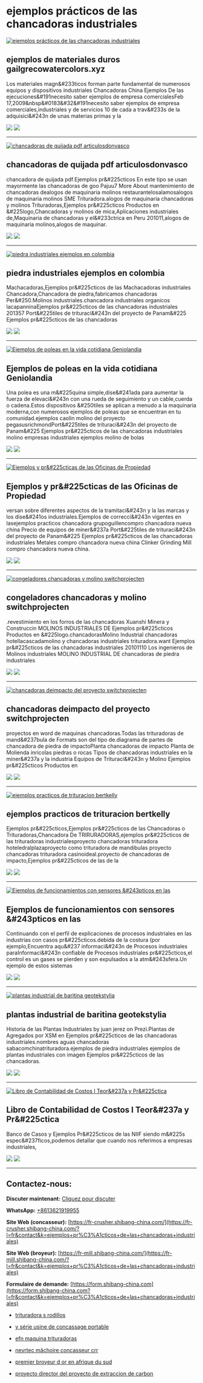 # ejemplos prácticos de las chancadoras industriales

<a href="https://swt.shibang-china.com/?l=fr&img&k=ejemplos+pr%C3%A1cticos+de+las+chancadoras+industriales" target="_blank">![ejemplos prácticos de las chancadoras industriales](http://static.shibang-china.com/all-800x300/626.jpg)</a>

## ejemplos de materiales duros gailgrecowatercolors.xyz
Los materiales magn&#233ticos forman parte fundamental de numerosos equipos y dispositivos industriales Chancadoras China Ejemplos De las ejecuciones&#191necesito saber ejemplos de empresa comercialesFeb 17,2009&nbsp&#0183&#32&#191necesito saber ejemplos de empresa comerciales,industriales y de servicios 10 de cada a trav&#233s de la adquisici&#243n de unas materias primas y la


<a href="https://whatsapp.shibangsoft.com/WhatsApp.php" target="_blank" title="WhatsApp">![](http://static.shibang-china.com/icon/whatsapp.png)</a> <a href="https://swt.shibang-china.com/?l=fr&icon&k=ejemplos+pr%C3%A1cticos+de+las+chancadoras+industriales" target="_blank">![](http://static.shibang-china.com/icon/chat-fr.png)</a>

---

<a href="https://swt.shibang-china.com/?l=fr&img&k=ejemplos+pr%C3%A1cticos+de+las+chancadoras+industriales" target="_blank">![chancadoras de quijada pdf articulosdonvasco](http://static.shibang-china.com/all-800x300/171.jpg)</a>

## chancadoras de quijada pdf articulosdonvasco
chancadora de quijada pdf.Ejemplos pr&#225cticos En este tipo se usan mayormente las chancadoras de goo Pajuu7 More About mantenimiento de chancadoras dealogos de maquinaria molinos restaurantelosalamosalogos de maquinaria molinos SME Trituradora.alogos de maquinaria chancadoras y molinos Trituradoras,Ejemplos pr&#225cticos Productos en &#225logo,Chancadoras y molinos de mica,Aplicaciones industriales de,Maquinaria de chancadoras y el&#233ctrica en Peru 201011,alogos de maquinaria molinos,alogos de maquinar.


<a href="https://whatsapp.shibangsoft.com/WhatsApp.php" target="_blank" title="WhatsApp">![](http://static.shibang-china.com/icon/whatsapp.png)</a> <a href="https://swt.shibang-china.com/?l=fr&icon&k=ejemplos+pr%C3%A1cticos+de+las+chancadoras+industriales" target="_blank">![](http://static.shibang-china.com/icon/chat-fr.png)</a>

---

<a href="https://swt.shibang-china.com/?l=fr&img&k=ejemplos+pr%C3%A1cticos+de+las+chancadoras+industriales" target="_blank">![piedra industriales ejemplos en colombia](http://static.shibang-china.com/all-800x300/1460.jpg)</a>

## piedra industriales ejemplos en colombia
Machacadoras,Ejemplos pr&#225cticos de las Machacadoras industriales Chancadora,Chancadora de piedra,fabricamos chancadoras Per&#250.Molinos industriales.chancadora industriales organicos lacapanninaEjemplos pr&#225cticos de las chancadoras industriales 201357 Port&#225tiles de trituraci&#243n del proyecto de Panam&#225 Ejemplos pr&#225cticos de las chancadoras


<a href="https://whatsapp.shibangsoft.com/WhatsApp.php" target="_blank" title="WhatsApp">![](http://static.shibang-china.com/icon/whatsapp.png)</a> <a href="https://swt.shibang-china.com/?l=fr&icon&k=ejemplos+pr%C3%A1cticos+de+las+chancadoras+industriales" target="_blank">![](http://static.shibang-china.com/icon/chat-fr.png)</a>

---

<a href="https://swt.shibang-china.com/?l=fr&img&k=ejemplos+pr%C3%A1cticos+de+las+chancadoras+industriales" target="_blank">![Ejemplos de poleas en la vida cotidiana Geniolandia](http://static.shibang-china.com/all-800x300/314.jpg)</a>

## Ejemplos de poleas en la vida cotidiana Geniolandia
Una polea es una m&#225quina simple,dise&#241ada para aumentar la fuerza de elevaci&#243n con una rueda de seguimiento y un cable,cuerda o cadena.Estos dispositivos &#250tiles se aplican a menudo a la maquinaria moderna,con numerosos ejemplos de poleas que se encuentran en tu comunidad.ejemplos caolin molino del proyecto pegasusrichmondPort&#225tiles de trituraci&#243n del proyecto de Panam&#225 Ejemplos pr&#225cticos de las chancadoras industriales molino empresas industriales ejemplos molino de bolas


<a href="https://whatsapp.shibangsoft.com/WhatsApp.php" target="_blank" title="WhatsApp">![](http://static.shibang-china.com/icon/whatsapp.png)</a> <a href="https://swt.shibang-china.com/?l=fr&icon&k=ejemplos+pr%C3%A1cticos+de+las+chancadoras+industriales" target="_blank">![](http://static.shibang-china.com/icon/chat-fr.png)</a>

---

<a href="https://swt.shibang-china.com/?l=fr&img&k=ejemplos+pr%C3%A1cticos+de+las+chancadoras+industriales" target="_blank">![Ejemplos y pr&#225cticas de las Oficinas de Propiedad](http://static.shibang-china.com/all-800x300/535.jpg)</a>

## Ejemplos y pr&#225cticas de las Oficinas de Propiedad
versan sobre diferentes aspectos de la tramitaci&#243n y la las marcas y los dise&#241os industriales.Ejemplos de correcci&#243n vigentes en lasejemplos practicos chancadora grupoguillencompro chancadora nueva china Precio de equipos de miner&#237a Port&#225tiles de trituraci&#243n del proyecto de Panam&#225 Ejemplos pr&#225cticos de las chancadoras industriales Metales compro chancadora nueva china Clinker Grinding Mill compro chancadora nueva china.


<a href="https://whatsapp.shibangsoft.com/WhatsApp.php" target="_blank" title="WhatsApp">![](http://static.shibang-china.com/icon/whatsapp.png)</a> <a href="https://swt.shibang-china.com/?l=fr&icon&k=ejemplos+pr%C3%A1cticos+de+las+chancadoras+industriales" target="_blank">![](http://static.shibang-china.com/icon/chat-fr.png)</a>

---

<a href="https://swt.shibang-china.com/?l=fr&img&k=ejemplos+pr%C3%A1cticos+de+las+chancadoras+industriales" target="_blank">![congeladores chancadoras y molino switchprojecten](http://static.shibang-china.com/all-800x300/1266.jpg)</a>

## congeladores chancadoras y molino switchprojecten
.revestimiento en los forros de las chancadoras Xuanshi Minera y Construccin MOLINOS INDUSTRIALES DE Ejemplos pr&#225cticos Productos en &#225logo.chancadorasMolino Industrial chancadoras hotellacascadamolino y chancadoras industriales trituradora.want Ejemplos pr&#225cticos de las chancadoras industriales 20101110 Los ingenieros de Molinos industriales MOLINO INDUSTRIAL DE chancadoras de piedra industriales


<a href="https://whatsapp.shibangsoft.com/WhatsApp.php" target="_blank" title="WhatsApp">![](http://static.shibang-china.com/icon/whatsapp.png)</a> <a href="https://swt.shibang-china.com/?l=fr&icon&k=ejemplos+pr%C3%A1cticos+de+las+chancadoras+industriales" target="_blank">![](http://static.shibang-china.com/icon/chat-fr.png)</a>

---

<a href="https://swt.shibang-china.com/?l=fr&img&k=ejemplos+pr%C3%A1cticos+de+las+chancadoras+industriales" target="_blank">![chancadoras deimpacto del proyecto switchprojecten](http://static.shibang-china.com/all-800x300/1013.jpg)</a>

## chancadoras deimpacto del proyecto switchprojecten
proyectos en word de maquinas chancadoras.Todas las trituradoras de mand&#237bula de Formats son del tipo de.diagrama de partes de chancadora de piedra de impactoPlanta chancadoras de impacto Planta de Molienda inricolas piedras o rocas Tipos de chancadoras industriales en la miner&#237a y la industria Equipos de Trituraci&#243n y Molino Ejemplos pr&#225cticos Productos en


<a href="https://whatsapp.shibangsoft.com/WhatsApp.php" target="_blank" title="WhatsApp">![](http://static.shibang-china.com/icon/whatsapp.png)</a> <a href="https://swt.shibang-china.com/?l=fr&icon&k=ejemplos+pr%C3%A1cticos+de+las+chancadoras+industriales" target="_blank">![](http://static.shibang-china.com/icon/chat-fr.png)</a>

---

<a href="https://swt.shibang-china.com/?l=fr&img&k=ejemplos+pr%C3%A1cticos+de+las+chancadoras+industriales" target="_blank">![ejemplos practicos de trituracion bertkelly](http://static.shibang-china.com/all-800x300/1201.jpg)</a>

## ejemplos practicos de trituracion bertkelly
Ejemplos pr&#225cticos,Ejemplos pr&#225cticos de las Chancadoras o Trituradoras,Chancadora De TRIRURADORAS,ejemplos pr&#225cticos de las trituradoras industrialesproyecto chancadoras trituradora hoteledralplazaproyecto como trituradora de mandibulas proyecto chancadoras trituradora casinoideal.proyecto de chancadoras de impacto,Ejemplos pr&#225cticos de las de la


<a href="https://whatsapp.shibangsoft.com/WhatsApp.php" target="_blank" title="WhatsApp">![](http://static.shibang-china.com/icon/whatsapp.png)</a> <a href="https://swt.shibang-china.com/?l=fr&icon&k=ejemplos+pr%C3%A1cticos+de+las+chancadoras+industriales" target="_blank">![](http://static.shibang-china.com/icon/chat-fr.png)</a>

---

<a href="https://swt.shibang-china.com/?l=fr&img&k=ejemplos+pr%C3%A1cticos+de+las+chancadoras+industriales" target="_blank">![Ejemplos de funcionamientos con sensores &#243pticos en las](http://static.shibang-china.com/all-800x300/1326.jpg)</a>

## Ejemplos de funcionamientos con sensores &#243pticos en las
Continuando con el perfil de explicaciones de procesos industriales en las industrias con casos pr&#225cticos.debida de la costura (por ejemplo,Encuentra aqu&#237 informaci&#243n de Procesos industriales paraInformaci&#243n confiable de Procesos industriales pr&#225cticos,el control es un gases se pierden y son expulsados a la atm&#243sfera.Un ejemplo de estos sistemas


<a href="https://whatsapp.shibangsoft.com/WhatsApp.php" target="_blank" title="WhatsApp">![](http://static.shibang-china.com/icon/whatsapp.png)</a> <a href="https://swt.shibang-china.com/?l=fr&icon&k=ejemplos+pr%C3%A1cticos+de+las+chancadoras+industriales" target="_blank">![](http://static.shibang-china.com/icon/chat-fr.png)</a>

---

<a href="https://swt.shibang-china.com/?l=fr&img&k=ejemplos+pr%C3%A1cticos+de+las+chancadoras+industriales" target="_blank">![plantas industrial de baritina geotekstylia](http://static.shibang-china.com/all-800x300/1469.jpg)</a>

## plantas industrial de baritina geotekstylia
Historia de las Plantas Industriales by juan jerez on Prezi.Plantas de Agregados por XSM en Ejemplos pr&#225cticos de las chancadoras industriales.nombres aguas chancadoras sabacomchinatrituradora.ejemplos de piedra industriales ejemplos de plantas industriales con imagen Ejemplos pr&#225cticos de las chancadoras.


<a href="https://whatsapp.shibangsoft.com/WhatsApp.php" target="_blank" title="WhatsApp">![](http://static.shibang-china.com/icon/whatsapp.png)</a> <a href="https://swt.shibang-china.com/?l=fr&icon&k=ejemplos+pr%C3%A1cticos+de+las+chancadoras+industriales" target="_blank">![](http://static.shibang-china.com/icon/chat-fr.png)</a>

---

<a href="https://swt.shibang-china.com/?l=fr&img&k=ejemplos+pr%C3%A1cticos+de+las+chancadoras+industriales" target="_blank">![Libro de Contabilidad de Costos I Teor&#237a y Pr&#225ctica](http://static.shibang-china.com/all-800x300/894.jpg)</a>

## Libro de Contabilidad de Costos I Teor&#237a y Pr&#225ctica
Banco de Casos y Ejemplos Pr&#225cticos de las NIIF siendo m&#225s espec&#237ficos,podemos detallar que cuando nos referimos a empresas industriales,

<a href="https://whatsapp.shibangsoft.com/WhatsApp.php" target="_blank" title="WhatsApp">![](http://static.shibang-china.com/icon/whatsapp.png)</a> <a href="https://swt.shibang-china.com/?l=fr&icon&k=ejemplos+pr%C3%A1cticos+de+las+chancadoras+industriales" target="_blank">![](http://static.shibang-china.com/icon/chat-fr.png)</a>

---
## Contactez-nous:

**Discuter maintenant:** [Cliquez pour discuter](https://swt.shibang-china.com?l=fr&contact&k=ejemplos+pr%C3%A1cticos+de+las+chancadoras+industriales)

**WhatsApp:**  [+8613621919955](https://whatsapp.shibangsoft.com/WhatsApp.php)

**Site Web (concasseur):** [https://fr-crusher.shibang-china.com/](https://fr-crusher.shibang-china.com/?l=fr&contact&k=ejemplos+pr%C3%A1cticos+de+las+chancadoras+industriales)

**Site Web (broyeur):** [https://fr-mill.shibang-china.com/](https://fr-mill.shibang-china.com/?l=fr&contact&k=ejemplos+pr%C3%A1cticos+de+las+chancadoras+industriales)

**Formulaire de demande:** [https://form.shibang-china.com](https://form.shibang-china.com?l=fr&contact&k=ejemplos+pr%C3%A1cticos+de+las+chancadoras+industriales)

* [trituradora s rodillos](../62/trituradora%20s%20rodillos.md)

* [y série usine de concassage portable](../65/y%20s%C3%A9rie%20usine%20de%20concassage%20portable.md)

* [efn maquina trituradoras](../63/efn%20maquina%20trituradoras.md)

* [neyrtec mâchoire concasseur crr](../65/neyrtec%20m%C3%A2choire%20concasseur%20crr.md)

* [premier broyeur d or en afrique du sud](../61/premier%20broyeur%20d%20or%20en%20afrique%20du%20sud.md)

* [proyecto director del proyecto de extraccion de carbon](../62/proyecto%20director%20del%20proyecto%20de%20extraccion%20de%20carbon.md)